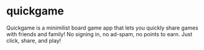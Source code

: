 # quickgame

Quickgame is a minimilist board game app that lets you quickly share games with friends and family!
No signing in, no ad-spam, no points to earn. Just click, share, and play!
